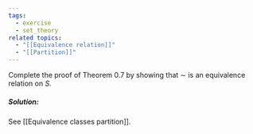 ```yaml
---
tags:
  - exercise
  - set_theory
related topics:
  - "[[Equivalence relation]]"
  - "[[Partition]]"
---
```

Complete the proof of Theorem 0.7 by showing that $\sim$ is an equivalence relation on $S$.
##### Solution:
See [[Equivalence classes partition]].
